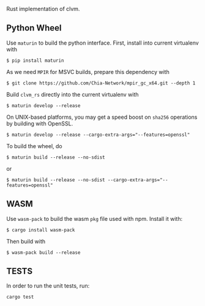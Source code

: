 Rust implementation of clvm.

Python Wheel
------------

Use `maturin` to build the python interface. First, install into current virtualenv with

```
$ pip install maturin
```

As we need `MPIR` for MSVC builds, prepare this dependency with

```
$ git clone https://github.com/Chia-Network/mpir_gc_x64.git --depth 1
```

Build `clvm_rs` directly into the current virtualenv with

```
$ maturin develop --release
```

On UNIX-based platforms, you may get a speed boost on `sha256` operations by building
with OpenSSL.

```
$ maturin develop --release --cargo-extra-args="--features=openssl"
```


To build the wheel, do

```
$ maturin build --release --no-sdist
````

or

```
$ maturin build --release --no-sdist --cargo-extra-args="--features=openssl"
```


WASM
----

Use `wasm-pack` to build the wasm `pkg` file used with npm. Install it with:

```
$ cargo install wasm-pack
```

Then build with

```
$ wasm-pack build --release
```


TESTS
-----
In order to run the unit tests, run:

```
cargo test
```
